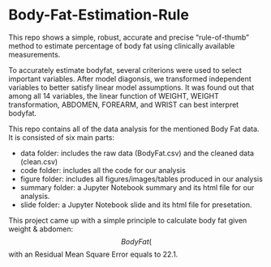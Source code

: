 # Body-Fat-Estimation-Rule
This repo shows a simple, robust, accurate and precise  “rule-of-thumb” method to estimate percentage of body fat using clinically available measurements. 

To accurately estimate bodyfat, several criterions were used to select important variables. After model diagonsis, we transformed independent variables to better satisfy linear model assumptions. It was found out that among all 14 variables, the linear function of WEIGHT, WEIGHT transformation, ABDOMEN, FOREARM, and WRIST can best interpret bodyfat.

This repo contains all of the data analysis for the mentioned Body Fat data. It is consisted of six main parts:

* data folder: includes the raw data (BodyFat.csv) and the cleaned data (clean.csv)
* code folder: includes all the code for our analysis
* figure folder: includes all figures/images/tables produced in our analysis
* summary folder: a Jupyter Notebook summary and its html file for our analysis.
* slide folder: a Jupyter Notebook slide and its html file for presetation.

This project came up with a simple principle to calculate body fat given weight & abdomen:
$$BodyFat (%) = -50 + 0.3Weight(kg) + Abdomen(cm)$$
with an Residual Mean Square Error equals to 22.1.
